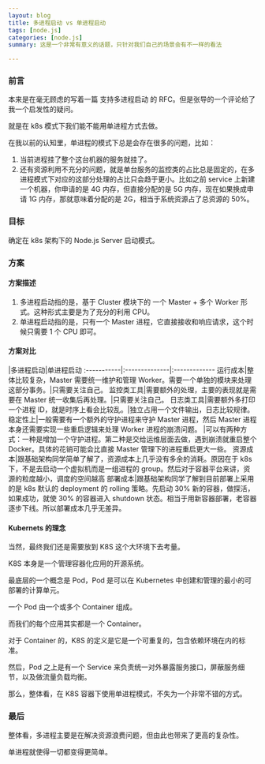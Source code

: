 ```yaml
---
layout: blog
title: 多进程启动 vs 单进程启动
tags: [node.js]
categories: [node.js]
summary: 这是一个非常有意义的话题，只针对我们自己的场景会有不一样的看法

---
```


### 前言
本来是在毫无顾虑的写着一篇 支持多进程启动 的 RFC。但是张导的一个评论给了我一个启发性的疑问。

就是在 k8s 模式下我们能不能用单进程方式去做。

在我以前的认知里，单进程的模式下总是会存在很多的问题，比如：

1. 当前进程挂了整个这台机器的服务就挂了。
2. 还有资源利用不充分的问题，就是单台服务的监控类的占比总是固定的，在多进程模式下对应的这部分处理的占比只会趋于更小。比如之前 service 上新建一个机器，你申请的是 4G 内存，但直接分配的是 5G 内存，现在如果换成申请 1G 内存，那就意味着分配的是 2G，相当于系统资源占了总资源的 50%。

### 目标
确定在 k8s 架构下的 Node.js Server 启动模式。

### 方案
#### 方案描述
1. 多进程启动指的是，基于 Cluster 模块下的 一个 Master + 多个 Worker 形式。这种形式主要是为了充分的利用 CPU。
2. 单进程启动指的是，只有一个 Master 进程，它直接接收和响应请求，这个时候只需要 1 个 CPU 即可。

#### 方案对比

|多进程启动|单进程启动
:-----------|:--------------|:-------------
运行成本|整体比较复杂，Master 需要统一维护和管理 Worker。需要一个单独的模块来处理这部分事务。|只需要关注自己。
监控类工具|需要额外的处理，主要的表现就是需要在 Master 统一收集后再处理。|只需要关注自己。
日志类工具|需要额外多打印一个进程 ID，就是时序上看会比较乱。|独立占用一个文件输出，日志比较规律。
稳定性上|一般需要有一个额外的守护进程来守护 Master 进程，然后 Master 进程本身还需要实现一些重启逻辑来处理 Worker 进程的崩溃问题。	|可以有两种方式：一种是增加一个守护进程。第二种是交给运维层面去做，遇到崩溃就重启整个 Docker。具体的花销可能会比直接 Master 管理下的进程重启更大一些。
资源成本|跟基础架构同学简单了解了，资源成本上几乎没有多余的消耗。原因在于 k8s 下，不是去启动一个虚拟机而是一组进程的 group。然后对于容器平台来讲，资源的粒度越小，调度的空间越高 
部署成本|跟基础架构同学了解到目前部署上采用的是  k8s 默认的 deployment 的 rolling 策略。先启动 30% 新的容器，做探活，如果成功，就使 30% 的容器进入 shutdown 状态。相当于用新容器部署，老容器逐步下线。所以部署成本几乎无差异。

#### Kubernets 的理念
当然，最终我们还是需要放到 K8S 这个大环境下去考量。

K8S 本身是一个管理容器化应用的开源系统。

最底层的一个概念是 Pod，Pod 是可以在 Kubernetes 中创建和管理的最小的可部署的计算单元。

一个 Pod 由一个或多个 Container 组成。

而我们的每个应用其实都是一个 Container。

对于 Container 的，K8S 的定义是它是一个可重复的，包含依赖环境在内的标准。



然后，Pod 之上是有一个 Service 来负责统一对外暴露服务接口，屏蔽服务细节，以及做流量负载均衡。


那么，整体看，在 K8S 容器下使用单进程模式，不失为一个非常不错的方式。

### 最后
整体看，多进程主要是在解决资源浪费问题，但由此也带来了更高的复杂性。

单进程就使得一切都变得更简单。
